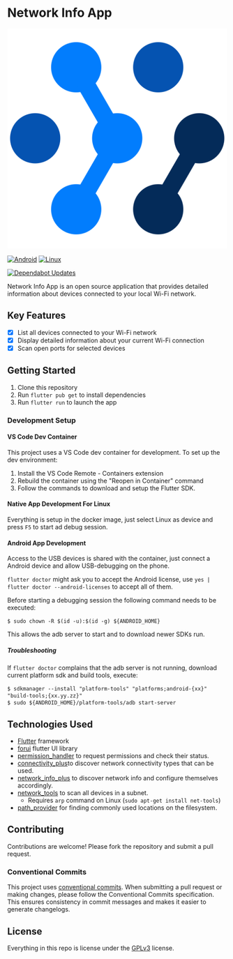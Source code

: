 # Network Info App

![icon](./assets/icon/icon.svg)

[![Android](https://github.com/lukki15/network_info_app/actions/workflows/android.yml/badge.svg)](https://github.com/lukki15/network_info_app/actions/workflows/android.yml)
[![Linux](https://github.com/lukki15/network_info_app/actions/workflows/linux.yml/badge.svg)](https://github.com/lukki15/network_info_app/actions/workflows/linux.yml)

[![Dependabot Updates](https://github.com/lukki15/network_info_app/actions/workflows/dependabot/dependabot-updates/badge.svg)](https://github.com/lukki15/network_info_app/actions/workflows/dependabot/dependabot-updates)

Network Info App is an open source application that provides detailed information about devices connected to your local Wi-Fi network.

## Key Features

- [x] List all devices connected to your Wi-Fi network
- [x] Display detailed information about your current Wi-Fi connection
- [x] Scan open ports for selected devices

## Getting Started

1. Clone this repository
1. Run `flutter pub get` to install dependencies
1. Run `flutter run` to launch the app

### Development Setup

#### VS Code Dev Container

This project uses a VS Code dev container for development. To set up the dev environment:

1. Install the VS Code Remote - Containers extension
1. Rebuild the container using the "Reopen in Container" command
1. Follow the commands to download and setup the Flutter SDK.

#### Native App Development For Linux

Everything is setup in the docker image,
just select Linux as device and press `F5` to start ad debug session. 

#### Android App Development

Access to the USB devices is shared with the container,
just connect a Android device and allow USB-debugging on the phone.

`flutter doctor` might ask you to accept the Android license,
use `yes | flutter doctor --android-licenses` to accept all of them.

Before starting a debugging session the following command needs to be executed:
```
$ sudo chown -R $(id -u):$(id -g) ${ANDROID_HOME}
```
This allows the adb server to start and to download newer SDKs run.

##### Troubleshooting

If `flutter doctor` complains that the adb server is not running,
download current platform sdk and build tools, execute:
```
$ sdkmanager --install "platform-tools" "platforms;android-{xx}" "build-tools;{xx.yy.zz}"
$ sudo ${ANDROID_HOME}/platform-tools/adb start-server
```

## Technologies Used

- [Flutter](https://flutter.dev) framework
- [forui](https://forui.dev/) flutter UI library
- [permission_handler](https://pub.dev/packages/permission_handler) to request permissions and check their status.
- [connectivity_plus](https://pub.dev/packages/connectivity_plus)to discover network connectivity types that can be used.
- [network_info_plus](https://pub.dev/packages/network_info_plus) to discover network info and configure themselves accordingly.
- [network_tools](https://pub.dev/packages/network_tools) to scan all devices in a subnet.
  - Requires `arp` command on Linux (`sudo apt-get install net-tools`)
- [path_provider](https://pub.dev/packages/path_provider) for finding commonly used locations on the filesystem.

## Contributing
Contributions are welcome! Please fork the repository and submit a pull request.

### Conventional Commits

This project uses [conventional commits](https://www.conventionalcommits.org). When submitting a pull request or making changes, please follow the Conventional Commits specification. This ensures consistency in commit messages and makes it easier to generate changelogs.

## License
Everything in this repo is license under the [GPLv3](./LICENSE) license.
